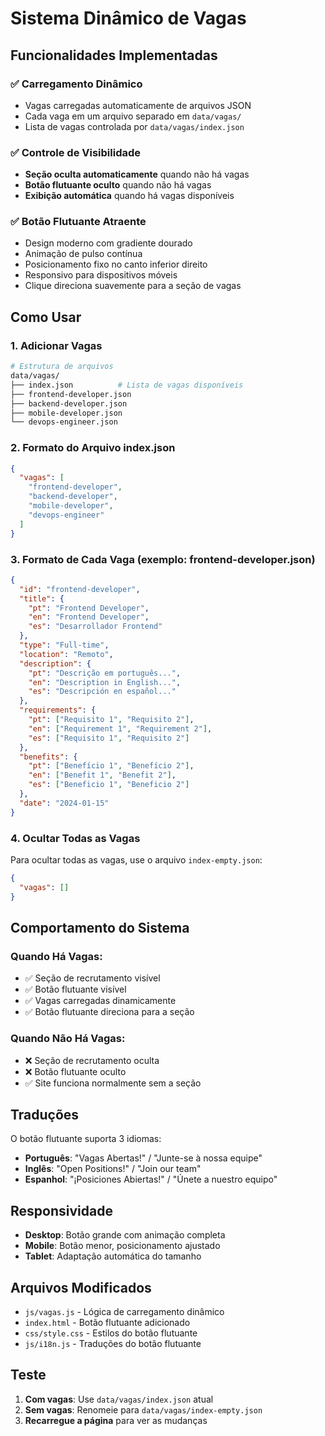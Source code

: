 # Sistema Dinâmico de Vagas

## Funcionalidades Implementadas

### ✅ Carregamento Dinâmico
- Vagas carregadas automaticamente de arquivos JSON
- Cada vaga em um arquivo separado em `data/vagas/`
- Lista de vagas controlada por `data/vagas/index.json`

### ✅ Controle de Visibilidade
- **Seção oculta automaticamente** quando não há vagas
- **Botão flutuante oculto** quando não há vagas
- **Exibição automática** quando há vagas disponíveis

### ✅ Botão Flutuante Atraente
- Design moderno com gradiente dourado
- Animação de pulso contínua
- Posicionamento fixo no canto inferior direito
- Responsivo para dispositivos móveis
- Clique direciona suavemente para a seção de vagas

## Como Usar

### 1. Adicionar Vagas
```bash
# Estrutura de arquivos
data/vagas/
├── index.json          # Lista de vagas disponíveis
├── frontend-developer.json
├── backend-developer.json
├── mobile-developer.json
└── devops-engineer.json
```

### 2. Formato do Arquivo index.json
```json
{
  "vagas": [
    "frontend-developer",
    "backend-developer",
    "mobile-developer",
    "devops-engineer"
  ]
}
```

### 3. Formato de Cada Vaga (exemplo: frontend-developer.json)
```json
{
  "id": "frontend-developer",
  "title": {
    "pt": "Frontend Developer",
    "en": "Frontend Developer",
    "es": "Desarrollador Frontend"
  },
  "type": "Full-time",
  "location": "Remoto",
  "description": {
    "pt": "Descrição em português...",
    "en": "Description in English...",
    "es": "Descripción en español..."
  },
  "requirements": {
    "pt": ["Requisito 1", "Requisito 2"],
    "en": ["Requirement 1", "Requirement 2"],
    "es": ["Requisito 1", "Requisito 2"]
  },
  "benefits": {
    "pt": ["Benefício 1", "Benefício 2"],
    "en": ["Benefit 1", "Benefit 2"],
    "es": ["Beneficio 1", "Beneficio 2"]
  },
  "date": "2024-01-15"
}
```

### 4. Ocultar Todas as Vagas
Para ocultar todas as vagas, use o arquivo `index-empty.json`:
```json
{
  "vagas": []
}
```

## Comportamento do Sistema

### Quando Há Vagas:
- ✅ Seção de recrutamento visível
- ✅ Botão flutuante visível
- ✅ Vagas carregadas dinamicamente
- ✅ Botão flutuante direciona para a seção

### Quando Não Há Vagas:
- ❌ Seção de recrutamento oculta
- ❌ Botão flutuante oculto
- ✅ Site funciona normalmente sem a seção

## Traduções

O botão flutuante suporta 3 idiomas:
- **Português**: "Vagas Abertas!" / "Junte-se à nossa equipe"
- **Inglês**: "Open Positions!" / "Join our team"
- **Espanhol**: "¡Posiciones Abiertas!" / "Únete a nuestro equipo"

## Responsividade

- **Desktop**: Botão grande com animação completa
- **Mobile**: Botão menor, posicionamento ajustado
- **Tablet**: Adaptação automática do tamanho

## Arquivos Modificados

- `js/vagas.js` - Lógica de carregamento dinâmico
- `index.html` - Botão flutuante adicionado
- `css/style.css` - Estilos do botão flutuante
- `js/i18n.js` - Traduções do botão flutuante

## Teste

1. **Com vagas**: Use `data/vagas/index.json` atual
2. **Sem vagas**: Renomeie para `data/vagas/index-empty.json`
3. **Recarregue a página** para ver as mudanças 